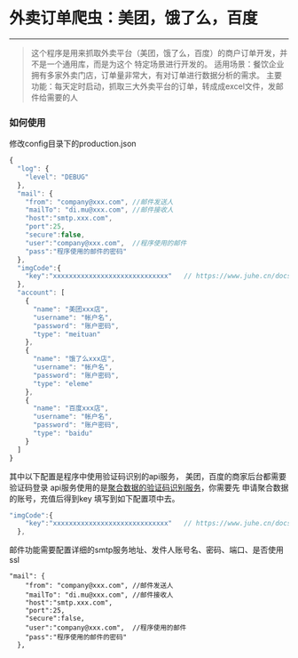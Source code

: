 # 外卖订单爬虫：美团，饿了么，百度


----------

> 这个程序是用来抓取外卖平台（美团，饿了么，百度）的商户订单开发，并不是一个通用库，而是为这个
特定场景进行开发的。
适用场景：餐饮企业拥有多家外卖门店，订单量非常大，有对订单进行数据分析的需求。
主要功能：每天定时启动，抓取三大外卖平台的订单，转成成excel文件，发邮件给需要的人
### 如何使用
修改config目录下的production.json  

```javascript
{
  "log": {
    "level": "DEBUG"
  },
  "mail": {
    "from": "company@xxx.com", //邮件发送人
    "mailTo": "di.mu@xxx.com", //邮件接收人
    "host":"smtp.xxx.com",
    "port":25,
    "secure":false,
    "user":"company@xxx.com",  //程序使用的邮件
    "pass":"程序使用的邮件的密码"
  },
  "imgCode":{
    "key":"xxxxxxxxxxxxxxxxxxxxxxxxxxxxx"   // https://www.juhe.cn/docs/api/id/60  识别验证码api的key
  },
  "account": [
    {
      "name": "美团xxx店",
      "username": "帐户名",
      "password": "账户密码",
      "type": "meituan"
    },
    {
      "name": "饿了么xxx店",
      "username": "帐户名",
      "password": "账户密码",
      "type": "eleme"
    },
    {
      "name": "百度xxx店",
      "username": "帐户名",
      "password": "账户密码",
      "type": "baidu"
    }
  ]
}
```
其中以下配置是程序中使用验证码识别的api服务， 美团，百度的商家后台都需要验证码登录
api服务使用的是[聚合数据的验证码识别服务](https://www.juhe.cn/docs/api/id/60)，你需要先
申请聚合数据的账号，充值后得到key 填写到如下配置项中去。
```javascript
"imgCode":{
    "key":"xxxxxxxxxxxxxxxxxxxxxxxxxxxxx"   // https://www.juhe.cn/docs/api/id/60  识别验证码api的key
  },
```
邮件功能需要配置详细的smtp服务地址、发件人账号名、密码、端口、是否使用ssl
```
"mail": {
    "from": "company@xxx.com", //邮件发送人
    "mailTo": "di.mu@xxx.com", //邮件接收人
    "host":"smtp.xxx.com",
    "port":25,
    "secure":false,
    "user":"company@xxx.com",  //程序使用的邮件
    "pass":"程序使用的邮件的密码"
  },
```
